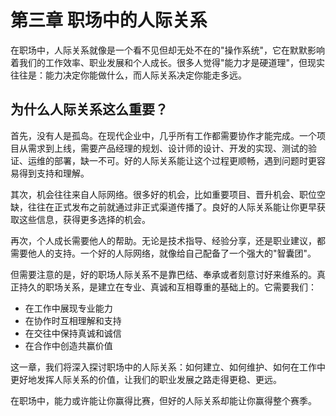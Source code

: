 # 第三章 职场中的人际关系

在职场中，人际关系就像是一个看不见但却无处不在的"操作系统"，它在默默影响着我们的工作效率、职业发展和个人成长。很多人觉得"能力才是硬道理"，但现实往往是：能力决定你能做什么，而人际关系决定你能走多远。

## 为什么人际关系这么重要？

首先，没有人是孤岛。在现代企业中，几乎所有工作都需要协作才能完成。一个项目从需求到上线，需要产品经理的规划、设计师的设计、开发的实现、测试的验证、运维的部署，缺一不可。好的人际关系能让这个过程更顺畅，遇到问题时更容易得到支持和理解。

其次，机会往往来自人际网络。很多好的机会，比如重要项目、晋升机会、职位空缺，往往在正式发布之前就通过非正式渠道传播了。良好的人际关系能让你更早获取这些信息，获得更多选择的机会。

再次，个人成长需要他人的帮助。无论是技术指导、经验分享，还是职业建议，都需要他人的支持。一个好的人际网络，就像给自己配备了一个强大的"智囊团"。

但需要注意的是，好的职场人际关系不是靠巴结、奉承或者刻意讨好来维系的。真正持久的职场关系，是建立在专业、真诚和互相尊重的基础上的。它需要我们：

- 在工作中展现专业能力
- 在协作时互相理解和支持
- 在交往中保持真诚和诚信
- 在合作中创造共赢价值

这一章，我们将深入探讨职场中的人际关系：如何建立、如何维护、如何在工作中更好地发挥人际关系的价值，让我们的职业发展之路走得更稳、更远。

在职场中，能力或许能让你赢得比赛，但好的人际关系却能让你赢得整个赛季。


